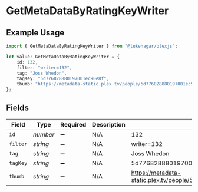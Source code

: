 # GetMetaDataByRatingKeyWriter

## Example Usage

```typescript
import { GetMetaDataByRatingKeyWriter } from "@lukehagar/plexjs";

let value: GetMetaDataByRatingKeyWriter = {
    id: 132,
    filter: "writer=132",
    tag: "Joss Whedon",
    tagKey: "5d776828880197001ec90e8f",
    thumb: "https://metadata-static.plex.tv/people/5d776828880197001ec90e8f.jpg",
};
```

## Fields

| Field                                                               | Type                                                                | Required                                                            | Description                                                         | Example                                                             |
| ------------------------------------------------------------------- | ------------------------------------------------------------------- | ------------------------------------------------------------------- | ------------------------------------------------------------------- | ------------------------------------------------------------------- |
| `id`                                                                | *number*                                                            | :heavy_minus_sign:                                                  | N/A                                                                 | 132                                                                 |
| `filter`                                                            | *string*                                                            | :heavy_minus_sign:                                                  | N/A                                                                 | writer=132                                                          |
| `tag`                                                               | *string*                                                            | :heavy_minus_sign:                                                  | N/A                                                                 | Joss Whedon                                                         |
| `tagKey`                                                            | *string*                                                            | :heavy_minus_sign:                                                  | N/A                                                                 | 5d776828880197001ec90e8f                                            |
| `thumb`                                                             | *string*                                                            | :heavy_minus_sign:                                                  | N/A                                                                 | https://metadata-static.plex.tv/people/5d776828880197001ec90e8f.jpg |